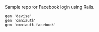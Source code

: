 Sample repo for Facebook login using Rails.

```
gem 'devise'
gem 'omniauth'
gem 'omniauth-facebook'
```
